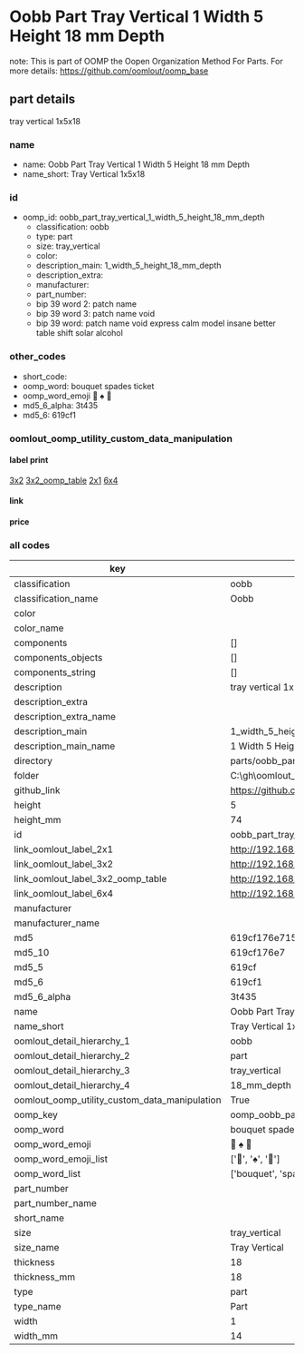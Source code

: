 # Oobb Part Tray Vertical 1 Width 5 Height 18 mm Depth  

note: This is part of OOMP the Oopen Organization Method For Parts. For more details: https://github.com/oomlout/oomp_base

##  part details
  



tray vertical 1x5x18



### name
* name: Oobb Part Tray Vertical 1 Width 5 Height 18 mm Depth
* name_short: Tray Vertical 1x5x18 
### id
* oomp_id: oobb_part_tray_vertical_1_width_5_height_18_mm_depth
  * classification: oobb
  * type: part
  * size: tray_vertical
  * color: 
  * description_main: 1_width_5_height_18_mm_depth
  * description_extra: 
  * manufacturer: 
  * part_number: 
  * bip 39 word 2: patch name
  * bip 39 word 3: patch name void
  * bip 39 word: patch name void express calm model insane better table shift solar alcohol

### other_codes
* short_code: 
* oomp_word: bouquet spades ticket
* oomp_word_emoji :bouquet: :spades: :ticket:
* md5_6_alpha: 3t435
* md5_6: 619cf1






### oomlout_oomp_utility_custom_data_manipulation
#### label print
[3x2](http://192.168.1.245:1112/?label=oomp%203t435)
[3x2_oomp_table](http://192.168.1.108:1112/?label=oomp%203t435)
[2x1](http://192.168.1.242:1112/?label=oomp%203t435)
[6x4](http://192.168.1.55:1112/?label=oomp%203t435)    

#### link

                              

#### price







### all codes 
| key | value |  
| --- | --- |  
| classification | oobb |  
| classification_name | Oobb |  
| color |  |  
| color_name |  |  
| components | [] |  
| components_objects | [] |  
| components_string | [] |  
| description | tray vertical 1x5x18 |  
| description_extra |  |  
| description_extra_name |  |  
| description_main | 1_width_5_height_18_mm_depth |  
| description_main_name | 1 Width 5 Height 18 mm Depth |  
| directory | parts/oobb_part_tray_vertical_1_width_5_height_18_mm_depth |  
| folder | C:\gh\oomlout_oobb_version_4_generated_parts\parts\oobb_part_tray_vertical_1_width_5_height_18_mm_depth |  
| github_link | https://github.com/oomlout/oomlout_oomp_part_src/tree/main/parts/oobb_part_tray_vertical_1_width_5_height_18_mm_depth |  
| height | 5 |  
| height_mm | 74 |  
| id | oobb_part_tray_vertical_1_width_5_height_18_mm_depth |  
| link_oomlout_label_2x1 | http://192.168.1.242:1112/?label=oomp%203t435 |  
| link_oomlout_label_3x2 | http://192.168.1.245:1112/?label=oomp%203t435 |  
| link_oomlout_label_3x2_oomp_table | http://192.168.1.108:1112/?label=oomp%203t435 |  
| link_oomlout_label_6x4 | http://192.168.1.55:1112/?label=oomp%203t435 |  
| manufacturer |  |  
| manufacturer_name |  |  
| md5 | 619cf176e7158e9e3a10450deb24b506 |  
| md5_10 | 619cf176e7 |  
| md5_5 | 619cf |  
| md5_6 | 619cf1 |  
| md5_6_alpha | 3t435 |  
| name | Oobb Part Tray Vertical 1 Width 5 Height 18 mm Depth |  
| name_short | Tray Vertical 1x5x18  |  
| oomlout_detail_hierarchy_1 | oobb |  
| oomlout_detail_hierarchy_2 | part |  
| oomlout_detail_hierarchy_3 | tray_vertical |  
| oomlout_detail_hierarchy_4 | 18_mm_depth |  
| oomlout_oomp_utility_custom_data_manipulation | True |  
| oomp_key | oomp_oobb_part_tray_vertical_1_width_5_height_18_mm_depth |  
| oomp_word | bouquet spades ticket |  
| oomp_word_emoji | :bouquet: :spades: :ticket: |  
| oomp_word_emoji_list | [':bouquet:', ':spades:', ':ticket:'] |  
| oomp_word_list | ['bouquet', 'spades', 'ticket'] |  
| part_number |  |  
| part_number_name |  |  
| short_name |  |  
| size | tray_vertical |  
| size_name | Tray Vertical |  
| thickness | 18 |  
| thickness_mm | 18 |  
| type | part |  
| type_name | Part |  
| width | 1 |  
| width_mm | 14 |  
